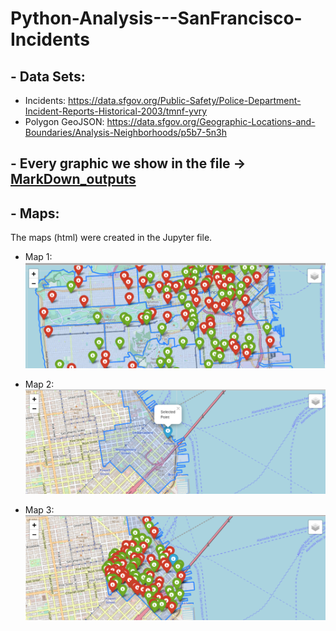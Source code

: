 # Python-Analysis---SanFrancisco-Incidents

## - Data Sets:
- Incidents:
https://data.sfgov.org/Public-Safety/Police-Department-Incident-Reports-Historical-2003/tmnf-yvry
- Polygon GeoJSON:
https://data.sfgov.org/Geographic-Locations-and-Boundaries/Analysis-Neighborhoods/p5b7-5n3h

## - Every graphic we show in the file -> [MarkDown_outputs](https://github.com/MartinBM4/Python-Analyse---SanFrancisco-Incidents/tree/master/MarkDown_Outputs)

## - Maps:
The maps (html) were created in the Jupyter file.
- Map 1:
![](https://github.com/MartinBM4/Python-Analyse---SanFrancisco-Incidents/blob/master/map1.png)

- Map 2:
![](https://github.com/MartinBM4/Python-Analyse---SanFrancisco-Incidents/blob/master/map2.png)

- Map 3:
![](https://github.com/MartinBM4/Python-Analyse---SanFrancisco-Incidents/blob/master/map3.png)
